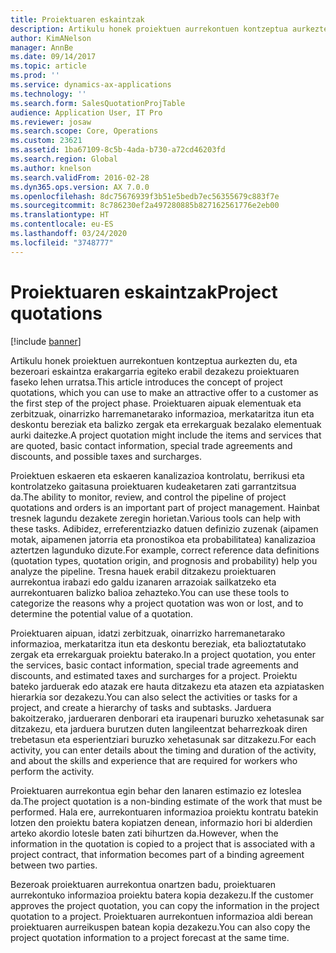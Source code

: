 ```yaml
---
title: Proiektuaren eskaintzak
description: Artikulu honek proiektuen aurrekontuen kontzeptua aurkezten du, eta bezeroari eskaintza erakargarria egiteko erabil dezakezu proiektuaren faseko lehen urratsa. Proiektuaren aipuak elementuak eta zerbitzuak, oinarrizko harremanetarako informazioa, merkataritza itun eta deskontu bereziak eta balizko zergak eta errekarguak bezalako elementuak aurki daitezke.
author: KimANelson
manager: AnnBe
ms.date: 09/14/2017
ms.topic: article
ms.prod: ''
ms.service: dynamics-ax-applications
ms.technology: ''
ms.search.form: SalesQuotationProjTable
audience: Application User, IT Pro
ms.reviewer: josaw
ms.search.scope: Core, Operations
ms.custom: 23621
ms.assetid: 1ba67109-8c5b-4ada-b730-a72cd46203fd
ms.search.region: Global
ms.author: knelson
ms.search.validFrom: 2016-02-28
ms.dyn365.ops.version: AX 7.0.0
ms.openlocfilehash: 8dc75676939f3b51e5bedb7ec56355679c883f7e
ms.sourcegitcommit: 8c786230ef2a497280885b827162561776e2eb00
ms.translationtype: HT
ms.contentlocale: eu-ES
ms.lasthandoff: 03/24/2020
ms.locfileid: "3748777"
---
```

# <a name="project-quotations"></a><span data-ttu-id="0c4f9-104">Proiektuaren eskaintzak</span><span class="sxs-lookup"><span data-stu-id="0c4f9-104">Project quotations</span></span>

[!include [banner](../includes/banner.md)]

<span data-ttu-id="0c4f9-105">Artikulu honek proiektuen aurrekontuen kontzeptua aurkezten du, eta bezeroari eskaintza erakargarria egiteko erabil dezakezu proiektuaren faseko lehen urratsa.</span><span class="sxs-lookup"><span data-stu-id="0c4f9-105">This article introduces the concept of project quotations, which you can use to make an attractive offer to a customer as the first step of the project phase.</span></span> <span data-ttu-id="0c4f9-106">Proiektuaren aipuak elementuak eta zerbitzuak, oinarrizko harremanetarako informazioa, merkataritza itun eta deskontu bereziak eta balizko zergak eta errekarguak bezalako elementuak aurki daitezke.</span><span class="sxs-lookup"><span data-stu-id="0c4f9-106">A project quotation might include the items and services that are quoted, basic contact information, special trade agreements and discounts, and possible taxes and surcharges.</span></span> 

<span data-ttu-id="0c4f9-107">Proiektuen eskaeren eta eskaeren kanalizazioa kontrolatu, berrikusi eta kontrolatzeko gaitasuna proiektuaren kudeaketaren zati garrantzitsua da.</span><span class="sxs-lookup"><span data-stu-id="0c4f9-107">The ability to monitor, review, and control the pipeline of project quotations and orders is an important part of project management.</span></span> <span data-ttu-id="0c4f9-108">Hainbat tresnek lagundu dezakete zeregin horietan.</span><span class="sxs-lookup"><span data-stu-id="0c4f9-108">Various tools can help with these tasks.</span></span> <span data-ttu-id="0c4f9-109">Adibidez, erreferentziazko datuen definizio zuzenak (aipamen motak, aipamenen jatorria eta pronostikoa eta probabilitatea) kanalizazioa aztertzen lagunduko dizute.</span><span class="sxs-lookup"><span data-stu-id="0c4f9-109">For example, correct reference data definitions (quotation types, quotation origin, and prognosis and probability) help you analyze the pipeline.</span></span> <span data-ttu-id="0c4f9-110">Tresna hauek erabil ditzakezu proiektuaren aurrekontua irabazi edo galdu izanaren arrazoiak sailkatzeko eta aurrekontuaren balizko balioa zehazteko.</span><span class="sxs-lookup"><span data-stu-id="0c4f9-110">You can use these tools to categorize the reasons why a project quotation was won or lost, and to determine the potential value of a quotation.</span></span> 

<span data-ttu-id="0c4f9-111">Proiektuaren aipuan, idatzi zerbitzuak, oinarrizko harremanetarako informazioa, merkataritza itun eta deskontu bereziak, eta balioztatutako zergak eta errekarguak proiektu baterako.</span><span class="sxs-lookup"><span data-stu-id="0c4f9-111">In a project quotation, you enter the services, basic contact information, special trade agreements and discounts, and estimated taxes and surcharges for a project.</span></span> <span data-ttu-id="0c4f9-112">Proiektu bateko jarduerak edo atazak ere hauta ditzakezu eta atazen eta azpiatasken hierarkia sor dezakezu.</span><span class="sxs-lookup"><span data-stu-id="0c4f9-112">You can also select the activities or tasks for a project, and create a hierarchy of tasks and subtasks.</span></span> <span data-ttu-id="0c4f9-113">Jarduera bakoitzerako, jardueraren denborari eta iraupenari buruzko xehetasunak sar ditzakezu, eta jarduera burutzen duten langileentzat beharrezkoak diren trebetasun eta esperientziari buruzko xehetasunak sar ditzakezu.</span><span class="sxs-lookup"><span data-stu-id="0c4f9-113">For each activity, you can enter details about the timing and duration of the activity, and about the skills and experience that are required for workers who perform the activity.</span></span> 

<span data-ttu-id="0c4f9-114">Proiektuaren aurrekontua egin behar den lanaren estimazio ez loteslea da.</span><span class="sxs-lookup"><span data-stu-id="0c4f9-114">The project quotation is a non-binding estimate of the work that must be performed.</span></span> <span data-ttu-id="0c4f9-115">Hala ere, aurrekontuaren informazioa proiektu kontratu batekin lotzen den proiektu batera kopiatzen denean, informazio hori bi alderdien arteko akordio lotesle baten zati bihurtzen da.</span><span class="sxs-lookup"><span data-stu-id="0c4f9-115">However, when the information in the quotation is copied to a project that is associated with a project contract, that information becomes part of a binding agreement between two parties.</span></span> 

<span data-ttu-id="0c4f9-116">Bezeroak proiektuaren aurrekontua onartzen badu, proiektuaren aurrekontuko informazioa proiektu batera kopia dezakezu.</span><span class="sxs-lookup"><span data-stu-id="0c4f9-116">If the customer approves the project quotation, you can copy the information in the project quotation to a project.</span></span> <span data-ttu-id="0c4f9-117">Proiektuaren aurrekontuen informazioa aldi berean proiektuaren aurreikuspen batean kopia dezakezu.</span><span class="sxs-lookup"><span data-stu-id="0c4f9-117">You can also copy the project quotation information to a project forecast at the same time.</span></span>



